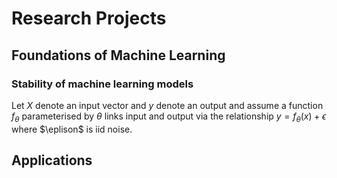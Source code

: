 # Research Projects

## Foundations of Machine Learning

### Stability of machine learning models

Let $X$ denote an input vector and $y$ denote an output and assume a function $f_\theta$ parameterised by $\theta$ links input and output via the relationship $y = f_\theta(x) + \epsilon$ where $\eplison$ is iid noise.

## Applications

###
